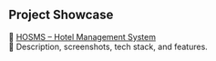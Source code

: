## Project Showcase

🔗 [HOSMS – Hotel Management System](./HOSMS.md)  
📌 Description, screenshots, tech stack, and features.

